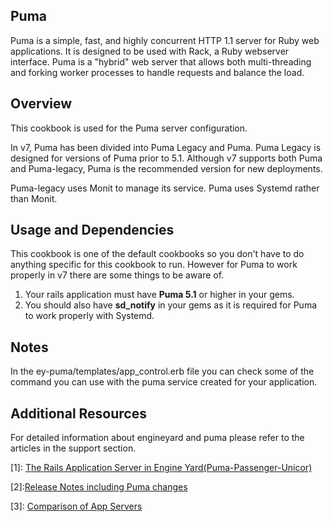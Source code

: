 ## Puma

Puma is a simple, fast, and highly concurrent HTTP 1.1 server for Ruby web applications. It is designed to be used with Rack, a Ruby webserver interface. Puma is a "hybrid" web server that allows both multi-threading and forking worker processes to handle requests and balance the load.

## Overview
This cookbook is used for the Puma server configuration. 

In v7, Puma has been divided into Puma Legacy and Puma. Puma Legacy is designed for versions of Puma prior to 5.1. Although v7 supports both Puma and Puma-legacy, Puma is the recommended version for new deployments.

Puma-legacy uses Monit to manage its service. Puma uses Systemd rather than Monit.

## Usage and Dependencies

This cookbook is one of the default cookbooks so you don't have to do anything specific for this cookbook to run. However for Puma to work properly in v7 there are some things to be aware of.

1. Your rails application must have **Puma 5.1** or higher in your gems.
2. You should also have **sd_notify** in your gems as it is required for Puma to work properly with Systemd.

## Notes

In the ey-puma/templates/app_control.erb file you can check some of the command you can use with the puma service created for your application.

## Additional Resources

For detailed information about engineyard and puma please refer to the articles in the support section.

[1]: [The Rails Application Server in Engine Yard(Puma-Passenger-Unicor)](https://support.engineyard.com/hc/en-us/articles/13764920373266-The-Rails-Application-Server-in-Engine-Yard#h_01HAEN737ZHFNRF2M9P9STPKXW)

[2]:[Release Notes including Puma changes](https://support.engineyard.com/hc/en-us/articles/7598153250578-Engine-Yard-Release-Notes-for-August-3rd-and-August-8th-2022-Stack-stable-v7-1-0-7)

[3]: [Comparison of App Servers](https://support.engineyard.com/hc/en-us/articles/8853168991250-Unicorn-vs-Puma-vs-Passenger-Comparison-of-each-App-Server)

